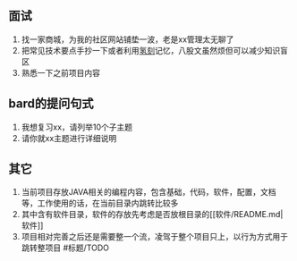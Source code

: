 ## 面试
1. 找一家商城，为我的社区网站铺垫一波，老是xx管理太无聊了
2. 把常见技术要点手抄一下或者利用[氢刻](https://qingk.com/)记忆，八股文虽然烦但可以减少知识盲区
3. 熟悉一下之前项目内容

## bard的提问句式
1. 我想复习xx，请列举10个子主题
2. 请你就xx主题进行详细说明

## 其它
1. 当前项目存放JAVA相关的编程内容，包含基础，代码，软件，配置，文档等，工作使用的话，在当前目录内跳转比较多
2. 其中含有软件目录，软件的存放先考虑是否放根目录的[[软件/README.md|软件]]
3. 项目相对完善之后还是需要整一个流，凌驾于整个项目只上，以行为方式用于跳转整项目 #标题/TODO